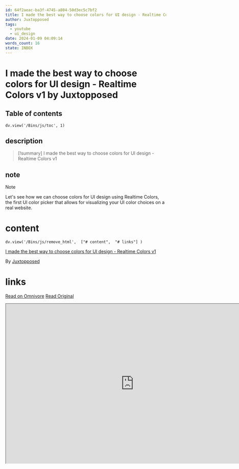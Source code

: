 ```yaml
---
id: 64f2aeac-ba3f-4745-a804-50d3ec5c7bf2
title: I made the best way to choose colors for UI design - Realtime Colors v1
author: Juxtopposed
tags:
  - youtube
  - ui_design
date: 2024-01-09 04:09:14
words_count: 16
state: INBOX
---
```


# I made the best way to choose colors for UI design - Realtime Colors v1 by Juxtopposed
## Table of contents
```dataviewjs 
dv.view('/Bins/js/toc', 1) 
```


## description
>[!summary] 
> I made the best way to choose colors for UI design - Realtime Colors v1

## note
>[!note] 
>   Let's see how we can choose colors for UI design using Realtime Colors, the first UI color picker that allows for visualizing your UI color choices on a real website.


# content
```dataviewjs 
dv.view('/Bins/js/remove_html',  ["# content",  "# links"] ) 
```
[I made the best way to choose colors for UI design - Realtime Colors v1](https://www.youtube.com/watch?v=HAlIWRcldoc)

By [Juxtopposed](https://www.youtube.com/@juxtopposed)



# links
[Read on Omnivore](https://omnivore.app/me/i-accidentally-made-the-best-way-to-choose-colors-for-ui-design--18b3a94136a)
[Read Original](https://www.youtube.com/watch?v=HAlIWRcldoc)

<iframe src="https://www.youtube.com/watch?v=HAlIWRcldoc"  width="800" height="500"></iframe>
